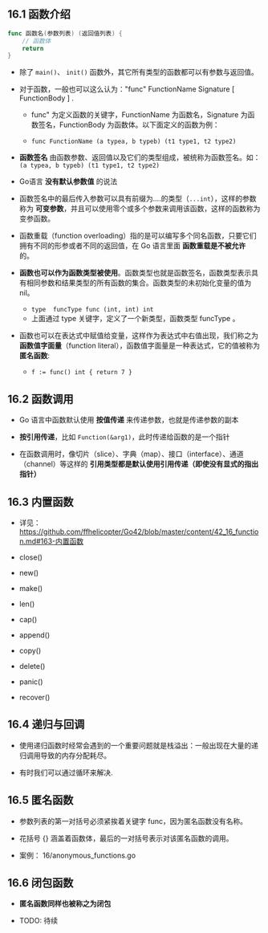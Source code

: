 ## 16.1 函数介绍
```go
func 函数名(参数列表) (返回值列表) {
    // 函数体
    return
}
```

* 除了 `main()`、 `init()` 函数外，其它所有类型的函数都可以有参数与返回值。

* 对于函数，一般也可以这么认为："func" FunctionName Signature [ FunctionBody ] .
    * func" 为定义函数的关键字，FunctionName 为函数名，Signature 为函数签名，FunctionBody 为函数体。以下面定义的函数为例：
    
    * `func FunctionName (a typea, b typeb) (t1 type1, t2 type2)`

* __函数签名__ 由函数参数、返回值以及它们的类型组成，被统称为函数签名。如： `(a typea, b typeb) (t1 type1, t2 type2)`

* Go语言 __没有默认参数值__ 的说法

* 函数签名中的最后传入参数可以具有前缀为....的类型（`...int`），这样的参数称为 __可变参数__，并且可以使用零个或多个参数来调用该函数，这样的函数称为变参函数。

* 函数重载（function overloading）指的是可以编写多个同名函数，只要它们拥有不同的形参或者不同的返回值，在 Go 语言里面 __函数重载是不被允许__ 的。

* __函数也可以作为函数类型被使用__。函数类型也就是函数签名，函数类型表示具有相同参数和结果类型的所有函数的集合。函数类型的未初始化变量的值为nil。
    * `type  funcType func (int, int) int`
    * 上面通过 type 关键字，定义了一个新类型，函数类型 funcType 。

* 函数也可以在表达式中赋值给变量，这样作为表达式中右值出现，我们称之为 __函数值字面量__（function literal），函数值字面量是一种表达式，它的值被称为 __匿名函数__:
    * `f := func() int { return 7 } `


## 16.2 函数调用
* Go 语言中函数默认使用 __按值传递__ 来传递参数，也就是传递参数的副本

* __按引用传递__，比如 `Function(&arg1)`，此时传递给函数的是一个指针

* 在函数调用时，像切片（slice）、字典（map）、接口（interface）、通道（channel）等这样的 __引用类型都是默认使用引用传递（即使没有显式的指出指针）__


## 16.3 内置函数
* 详见： https://github.com/ffhelicopter/Go42/blob/master/content/42_16_function.md#163-内置函数

* close()
* new()
* make()
* len()
* cap()
* append()
* copy()
* delete()
* panic()
* recover()


## 16.4 递归与回调
* 使用递归函数时经常会遇到的一个重要问题就是栈溢出：一般出现在大量的递归调用导致的内存分配耗尽。

* 有时我们可以通过循环来解决.


## 16.5 匿名函数
* 参数列表的第一对括号必须紧挨着关键字 func，因为匿名函数没有名称。

* 花括号 {} 涵盖着函数体，最后的一对括号表示对该匿名函数的调用。

* 案例： 16/anonymous_functions.go


## 16.6 闭包函数
* __匿名函数同样也被称之为闭包__

* TODO: 待续